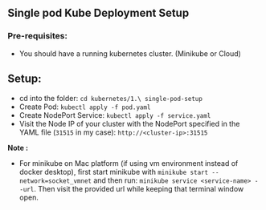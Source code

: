 ## Single pod Kube Deployment Setup

### Pre-requisites:

- You should have a running kubernetes cluster. (Minikube or Cloud)

## Setup:

- cd into the folder: `cd kubernetes/1.\ single-pod-setup`
- Create Pod: `kubectl apply -f pod.yaml`
- Create NodePort Service: `kubectl apply -f service.yaml`
- Visit the Node IP of your cluster with the NodePort specified in the YAML file (`31515` in my case): `http://<cluster-ip>:31515`

**Note :**

- For minikube on Mac platform (if using vm environment instead of docker desktop), first start minikube with `minikube start --network=socket_vmnet` and then run: `minikube service <service-name> --url`. Then visit the provided url while keeping that terminal window open.
